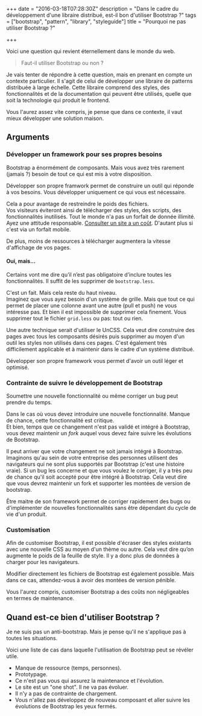 +++
date = "2016-03-18T07:28:30Z"
description = "Dans le cadre du développement d'une libraire distribué, est-il bon d'utiliser Bootstrap ?"
tags = ["bootstrap", "pattern", "library", "styleguide"]
title = "Pourquoi ne pas utiliser Bootstrap ?"

+++

Voici une question qui revient éternellement dans le monde du web.

> Faut-il utiliser Bootstrap ou non ?

Je vais tenter de répondre à cette question, mais en prenant en compte un contexte particulier. Il s'agit de celui de développer une libraire de patterns distribuée à large échelle.
Cette libraire comprend des styles, des fonctionnalités et de la documentation qui peuvent être utilisés, quelle que soit la technologie qui produit le frontend.

Vous l'aurez assez vite compris, je pense que dans ce contexte, il vaut mieux développer une solution maison.

## Arguments

### Développer un framework pour ses propres besoins

Bootstrap a énormément de composants. Mais vous avez très rarement (jamais ?) besoin de tout ce qui est mis à votre disposition.

Développer son propre framwork permet de construire un outil qui réponde à vos besoins. Vous développer uniquement ce qui vous est nécessaire.

Cela a pour avantage de restreindre le poids des fichiers.  
Vos visiteurs éviteront ainsi de télécharger des styles, des scripts, des fonctionnalités inutilisés. Tout le monde n'a pas un forfait de donnée illimité.
Ayez une attitude responsable. [Consulter un site a un coût](https://whatdoesmysitecost.com/ "Calculer le coup de consultation de votre site"). D'autant plus si c'est via un forfait mobile.

De plus, moins de ressources à télécharger augmentera la vitesse d'affichage de vos pages.

#### Oui, mais...

Certains vont me dire qu’il n’est pas obligatoire d’inclure toutes les fonctionnalités. Il suffit de les supprimer de `bootstrap.less`.

C'est un fait. Mais cela reste du haut niveau.  
Imaginez que vous ayez besoin d'un système de grille. Mais que tout ce qui permet de placer une colonne avant une autre (<span lang="en">pull</span> et <span lang="en">push</span>) ne vous intéresse pas. Et bien il est impossible de supprimer cela finement. Vous supprimer tout le fichier `grid.less` ou pas: tout ou rien.

Une autre technique serait d'utiliser le <span lang="en">UnCSS</span>. Cela veut dire construire des pages avec tous les composants désirés puis supprimer au moyen d'un outil les styles non utilisés dans ces pages.
C'est également très difficilement applicable et à maintenir dans le cadre d'un système distribué.

Développer son propre framework vous permet d'avoir un outil léger et optimisé.

### Contrainte de suivre le développement de Bootstrap

Soumettre une nouvelle fonctionnalité ou même corriger un bug peut prendre du temps.

Dans le cas où vous devez introduire une nouvelle fonctionnalité. Manque de chance, cette fonctionnalité est critique.  
Et bien, temps que ce changement n'est pas validé et intégré à Bootstrap, vous devez maintenir un *fork* auquel vous devez faire suivre les évolutions de Bootstrap.

Il peut arriver que votre changement ne soit jamais intégré à Bootstrap.
Imaginons qu'au sein de votre entreprise des personnes utilisent  des navigateurs qui ne sont plus supportés par Bootstrap (c'est une histoire vraie). Si un bug les concerne et que vous voulez le corriger, il y a très peu de chance qu'il soit accepté pour être intégré à Bootstrap.
Cela veut dire que vous devrez maintenir un fork et supporter les montées de version de bootstrap.

Être maitre de son framework permet de corriger rapidement des bugs ou d'implémenter de nouvelles fonctionnalités sans être dépendant du cycle de vie d'un produit.

### Customisation

Afin de customiser Bootstrap, il est possible d'écraser des styles existants avec une nouvelle CSS au moyen d'un thème ou autre. Cela veut dire qu’on augmente le poids de la feuille de style. Il y a donc plus de données à charger pour les navigateurs.

Modifier directement les fichiers de Bootstrap est également possible. Mais dans ce cas, attendez-vous à avoir des montées de version pénible.

Vous l'aurez compris, customiser Bootstrap a des coûts non négligeables en termes de maintenance.

## Quand est-ce bien d'utiliser Bootstrap ?

Je ne suis pas un anti-bootstrap. Mais je pense qu'il ne s'applique pas à toutes les situations.

Voici une liste de cas dans laquelle l'utilisation de Bootstrap peut se révéler utile.

- Manque de ressource (temps, personnes).
- Prototypage.
- Ce n'est pas vous qui assurez la maintenance et l'évolution.
- Le site est un "one shot". Il ne va pas évoluer.
- Il n'y a pas de contrainte de chargement.
- Vous n'allez pas développez de nouveau composant et aller suivre les évolutions de Bootstrap les yeux fermés.
